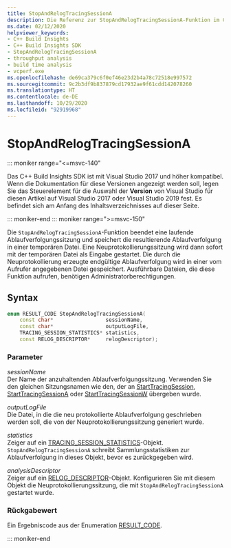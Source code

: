 ```yaml
---
title: StopAndRelogTracingSessionA
description: Die Referenz zur StopAndRelogTracingSessionA-Funktion im C++ Build Insights SDK.
ms.date: 02/12/2020
helpviewer_keywords:
- C++ Build Insights
- C++ Build Insights SDK
- StopAndRelogTracingSessionA
- throughput analysis
- build time analysis
- vcperf.exe
ms.openlocfilehash: de69ca379c6f0ef46e23d2b4a78c72518e997572
ms.sourcegitcommit: 9c2b3df9b837879cd17932ae9f61cdd142078260
ms.translationtype: HT
ms.contentlocale: de-DE
ms.lasthandoff: 10/29/2020
ms.locfileid: "92919968"
---
```

# <a name="stopandrelogtracingsessiona"></a>StopAndRelogTracingSessionA

::: moniker range="<=msvc-140"

Das C++ Build Insights SDK ist mit Visual Studio 2017 und höher kompatibel. Wenn die Dokumentation für diese Versionen angezeigt werden soll, legen Sie das Steuerelement für die Auswahl der **Version** von Visual Studio für diesen Artikel auf Visual Studio 2017 oder Visual Studio 2019 fest. Es befindet sich am Anfang des Inhaltsverzeichnisses auf dieser Seite.

::: moniker-end
::: moniker range=">=msvc-150"

Die `StopAndRelogTracingSessionA`-Funktion beendet eine laufende Ablaufverfolgungssitzung und speichert die resultierende Ablaufverfolgung in einer temporären Datei. Eine Neuprotokollierungssitzung wird dann sofort mit der temporären Datei als Eingabe gestartet. Die durch die Neuprotokollierung erzeugte endgültige Ablaufverfolgung wird in einer vom Aufrufer angegebenen Datei gespeichert. Ausführbare Dateien, die diese Funktion aufrufen, benötigen Administratorberechtigungen.

## <a name="syntax"></a>Syntax

```cpp
enum RESULT_CODE StopAndRelogTracingSessionA(
    const char*                 sessionName,
    const char*                 outputLogFile,
    TRACING_SESSION_STATISTICS* statistics,
    const RELOG_DESCRIPTOR*     relogDescriptor);
```

### <a name="parameters"></a>Parameter

*sessionName*\
Der Name der anzuhaltenden Ablaufverfolgungssitzung. Verwenden Sie den gleichen Sitzungsnamen wie den, der an [StartTracingSession](start-tracing-session.md), [StartTracingSessionA](start-tracing-session-a.md) oder [StartTracingSessionW](start-tracing-session-w.md) übergeben wurde.

*outputLogFile*\
Die Datei, in die die neu protokollierte Ablaufverfolgung geschrieben werden soll, die von der Neuprotokollierungssitzung generiert wurde.

*statistics*\
Zeiger auf ein [TRACING_SESSION_STATISTICS](../other-types/tracing-session-statistics-struct.md)-Objekt. `StopAndRelogTracingSessionA` schreibt Sammlungsstatistiken zur Ablaufverfolgung in dieses Objekt, bevor es zurückgegeben wird.

*analysisDescriptor*\
Zeiger auf ein [RELOG_DESCRIPTOR](../other-types/analysis-descriptor-struct.md)-Objekt. Konfigurieren Sie mit diesem Objekt die Neuprotokollierungssitzung, die mit `StopAndRelogTracingSessionA` gestartet wurde.

### <a name="return-value"></a>Rückgabewert

Ein Ergebniscode aus der Enumeration [RESULT_CODE](../other-types/result-code-enum.md).

::: moniker-end

